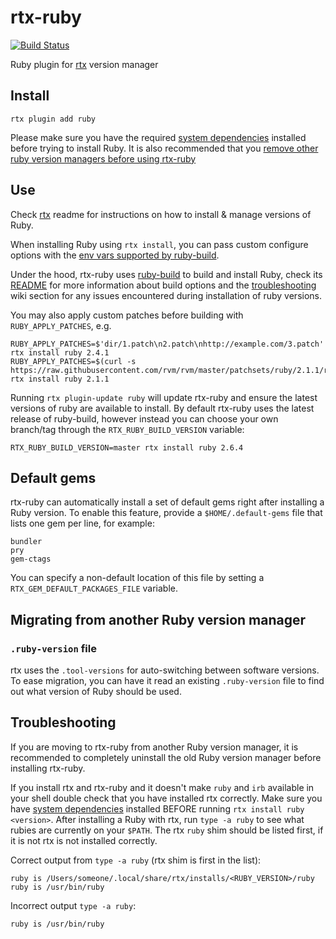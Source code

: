 # rtx-ruby

[![Build Status](https://github.com/rtx-plugins/rtx-ruby/actions/workflows/ci.yml/badge.svg?branch=master)](https://github.com/rtx-plugins/rtx-ruby/actions/workflows/ci.yml?query=branch%3Amaster++)

Ruby plugin for [rtx](https://github.com/jdxcode/rtx) version manager

## Install

```
rtx plugin add ruby
```

Please make sure you have the required [system dependencies](https://github.com/rbenv/ruby-build/wiki#suggested-build-environment) installed before trying to install Ruby. It is also recommended that you [remove other ruby version managers before using rtx-ruby](#troubleshooting)

## Use

Check [rtx](https://github.com/jdxcode/rtx) readme for instructions on how to install & manage versions of Ruby.

When installing Ruby using `rtx install`, you can pass custom configure options with the [env vars supported by ruby-build](https://github.com/rbenv/ruby-build#custom-build-configuration).

Under the hood, rtx-ruby uses [ruby-build](https://github.com/rbenv/ruby-build) to build and install Ruby, check its [README](https://github.com/rbenv/ruby-build/blob/master/README.md) for more information about build options and the [troubleshooting](https://github.com/rbenv/ruby-build/wiki#troubleshooting) wiki section for any issues encountered during installation of ruby versions.

You may also apply custom patches before building with `RUBY_APPLY_PATCHES`, e.g.

```
RUBY_APPLY_PATCHES=$'dir/1.patch\n2.patch\nhttp://example.com/3.patch' rtx install ruby 2.4.1
RUBY_APPLY_PATCHES=$(curl -s https://raw.githubusercontent.com/rvm/rvm/master/patchsets/ruby/2.1.1/railsexpress) rtx install ruby 2.1.1
```

Running `rtx plugin-update ruby` will update rtx-ruby and ensure the latest versions of ruby are available to install. By default rtx-ruby uses the latest release of ruby-build, however instead you can choose your own branch/tag through the `RTX_RUBY_BUILD_VERSION` variable:

```
RTX_RUBY_BUILD_VERSION=master rtx install ruby 2.6.4
```

## Default gems

rtx-ruby can automatically install a set of default gems right after
installing a Ruby version. To enable this feature, provide a
`$HOME/.default-gems` file that lists one gem per line, for example:

```
bundler
pry
gem-ctags
```

You can specify a non-default location of this file by setting a `RTX_GEM_DEFAULT_PACKAGES_FILE` variable.

## Migrating from another Ruby version manager

### `.ruby-version` file

rtx uses the `.tool-versions` for auto-switching between software versions.
To ease migration, you can have it read an existing `.ruby-version` file to
find out what version of Ruby should be used.

## Troubleshooting

If you are moving to rtx-ruby from another Ruby version manager, it is recommended to completely uninstall the old Ruby version manager before installing rtx-ruby.

If you install rtx and rtx-ruby and it doesn't make `ruby` and `irb` available in your shell double check that you have installed rtx correctly. Make sure you have [system dependencies](https://github.com/rbenv/ruby-build/wiki#suggested-build-environment) installed BEFORE running `rtx install ruby <version>`. After installing a Ruby with rtx, run `type -a ruby` to see what rubies are currently on your `$PATH`. The rtx `ruby` shim should be listed first, if it is not rtx is not installed correctly.

Correct output from `type -a ruby` (rtx shim is first in the list):

```
ruby is /Users/someone/.local/share/rtx/installs/<RUBY_VERSION>/ruby
ruby is /usr/bin/ruby
```

Incorrect output `type -a ruby`:

```
ruby is /usr/bin/ruby
```
